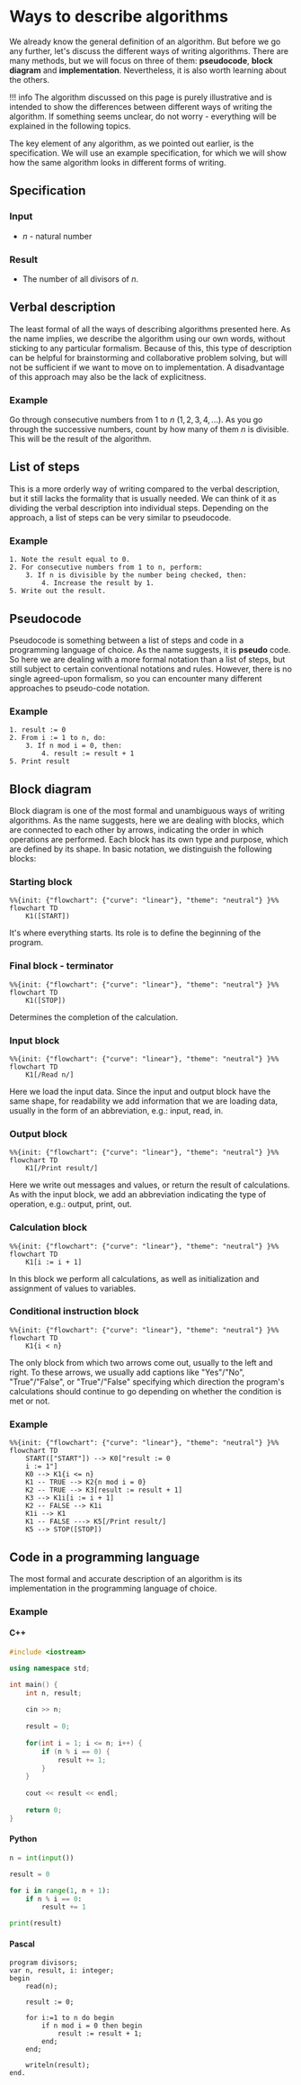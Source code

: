 # Ways to describe algorithms

We already know the general definition of an algorithm. But before we go any further, let's discuss the different ways of writing algorithms. There are many methods, but we will focus on three of them: **pseudocode**, **block diagram** and **implementation**. Nevertheless, it is also worth learning about the others.

!!! info
    The algorithm discussed on this page is purely illustrative and is intended to show the differences between different ways of writing the algorithm. If something seems unclear, do not worry - everything will be explained in the following topics.

The key element of any algorithm, as we pointed out earlier, is the specification. We will use an example specification, for which we will show how the same algorithm looks in different forms of writing.

## Specification

### Input

* $n$ - natural number

### Result

* The number of all divisors of $n$.

## Verbal description

The least formal of all the ways of describing algorithms presented here. As the name implies, we describe the algorithm using our own words, without sticking to any particular formalism. Because of this, this type of description can be helpful for brainstorming and collaborative problem solving, but will not be sufficient if we want to move on to implementation. A disadvantage of this approach may also be the lack of explicitness.

### Example

Go through consecutive numbers from $1$ to $n$ ($1,2,3,4,...$). As you go through the successive numbers, count by how many of them $n$ is divisible. This will be the result of the algorithm.

## List of steps

This is a more orderly way of writing compared to the verbal description, but it still lacks the formality that is usually needed. We can think of it as dividing the verbal description into individual steps. Depending on the approach, a list of steps can be very similar to pseudocode.

### Example

```
1. Note the result equal to 0.
2. For consecutive numbers from 1 to n, perform:
    3. If n is divisible by the number being checked, then:
        4. Increase the result by 1.
5. Write out the result.
```

## Pseudocode

Pseudocode is something between a list of steps and code in a programming language of choice. As the name suggests, it is **pseudo** code. So here we are dealing with a more formal notation than a list of steps, but still subject to certain conventional notations and rules. However, there is no single agreed-upon formalism, so you can encounter many different approaches to pseudo-code notation.

### Example

```
1. result := 0
2. From i := 1 to n, do:
    3. If n mod i = 0, then:
        4. result := result + 1
5. Print result
```

## Block diagram

Block diagram is one of the most formal and unambiguous ways of writing algorithms. As the name suggests, here we are dealing with blocks, which are connected to each other by arrows, indicating the order in which operations are performed. Each block has its own type and purpose, which are defined by its shape. In basic notation, we distinguish the following blocks:

### Starting block

```mermaid
%%{init: {"flowchart": {"curve": "linear"}, "theme": "neutral"} }%%
flowchart TD
    K1([START])
```

It's where everything starts. Its role is to define the beginning of the program.

### Final block - terminator

```mermaid
%%{init: {"flowchart": {"curve": "linear"}, "theme": "neutral"} }%%
flowchart TD
    K1([STOP])
```

Determines the completion of the calculation.

### Input block

```mermaid
%%{init: {"flowchart": {"curve": "linear"}, "theme": "neutral"} }%%
flowchart TD
    K1[/Read n/]
```

Here we load the input data. Since the input and output block have the same shape, for readability we add information that we are loading data, usually in the form of an abbreviation, e.g.: input, read, in.

### Output block

```mermaid
%%{init: {"flowchart": {"curve": "linear"}, "theme": "neutral"} }%%
flowchart TD
    K1[/Print result/]
```

Here we write out messages and values, or return the result of calculations. As with the input block, we add an abbreviation indicating the type of operation, e.g.: output, print, out.

### Calculation block

```mermaid
%%{init: {"flowchart": {"curve": "linear"}, "theme": "neutral"} }%%
flowchart TD
    K1[i := i + 1]
```

In this block we perform all calculations, as well as initialization and assignment of values to variables.

### Conditional instruction block

```mermaid
%%{init: {"flowchart": {"curve": "linear"}, "theme": "neutral"} }%%
flowchart TD
    K1{i < n}
```

The only block from which two arrows come out, usually to the left and right. To these arrows, we usually add captions like "Yes"/"No", "True"/"False", or "True"/"False" specifying which direction the program's calculations should continue to go depending on whether the condition is met or not.

### Example

```mermaid
%%{init: {"flowchart": {"curve": "linear"}, "theme": "neutral"} }%%
flowchart TD
	START(["START"]) --> K0["result := 0
    i := 1"]
	K0 --> K1{i <= n}
	K1 -- TRUE --> K2{n mod i = 0}
	K2 -- TRUE --> K3[result := result + 1]
	K3 --> K1i[i := i + 1]
	K2 -- FALSE --> K1i
	K1i --> K1
	K1 -- FALSE ---> K5[/Print result/]
    K5 --> STOP([STOP])
```

## Code in a programming language

The most formal and accurate description of an algorithm is its implementation in the programming language of choice.

### Example

#### C++

```cpp linenums="1"
#include <iostream>

using namespace std;

int main() {
    int n, result;
    
    cin >> n;
    
    result = 0;
    
    for(int i = 1; i <= n; i++) {
        if (n % i == 0) {
            result += 1;
        }
    }
    
    cout << result << endl;
    
    return 0;
}
```

#### Python

```python linenums="1"
n = int(input())

result = 0

for i in range(1, n + 1):
    if n % i == 0:
        result += 1

print(result)
```

#### Pascal

```delphi linenums="1"
program divisors;
var n, result, i: integer;
begin
	read(n);
	
	result := 0;
	
	for i:=1 to n do begin
		if n mod i = 0 then begin
			result := result + 1;
		end;
	end;
	
	writeln(result);
end.
```

